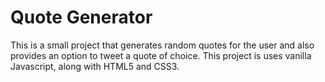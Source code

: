 # Quote Generator

This is a small project that generates random quotes for the user and also provides an option to tweet a quote of choice. This project is uses vanilla Javascript, along with HTML5 and CSS3.
